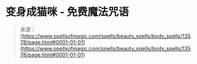<!--yml

类别: 未分类

日期: 2024-06-12 18:52:04

-->

# 变身成猫咪 - 免费魔法咒语

> 来源：[https://www.spellsofmagic.com/spells/beauty_spells/body_spells/13578/page.html#0001-01-01](https://www.spellsofmagic.com/spells/beauty_spells/body_spells/13578/page.html#0001-01-01)

